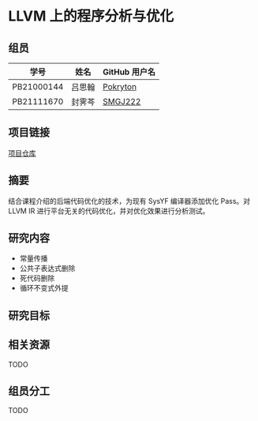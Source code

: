 # LLVM 上的程序分析与优化

## 组员

| 学号       | 姓名   | GitHub 用户名                           |
|------------|--------|-----------------------------------------|
| PB21000144 | 吕思翰 | [Pokryton](https://github.com/Pokryton) |
| PB21111670 | 封霁芩 | [SMGJ222](https://github.com/SMGJ222)   |

## 项目链接

[项目仓库](https://git.lug.ustc.edu.cn/compiler-g3/sysyf-codegen-opt)

## 摘要

结合课程介绍的后端代码优化的技术，为现有 SysYF 编译器添加优化 Pass。对 LLVM IR 进行平台无关的代码优化，并对优化效果进行分析测试。

## 研究内容

- 常量传播
- 公共子表达式删除
- 死代码删除
- 循环不变式外提

## 研究目标

## 相关资源

TODO

## 组员分工

TODO
